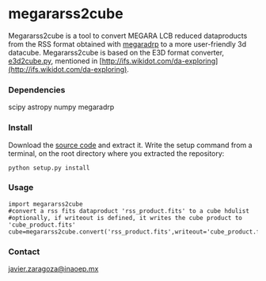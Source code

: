 # megararss2cube

Megararss2cube is a tool to convert MEGARA LCB reduced dataproducts from the RSS format obtained with [megaradrp](https://github.com/guaix-ucm/megaradrp) to a more user-friendly 3d datacube. Megararss2cube is based on the E3D format converter, 
[e3d2cube.py](http://ifs.wdfiles.com/local--files/da-exploring/e3d2cube.py), mentioned in [http://ifs.wikidot.com/da-exploring](http://ifs.wikidot.com/da-exploring).

### Dependencies

scipy
astropy
numpy
megaradrp

### Install


Download the [source code](https://github.com/javierzaragoza/megararss2cube/archive/master.zip) and extract it. 
Write the setup command from a terminal, on the root directory where you extracted the repository:

    python setup.py install


### Usage

    import megararss2cube
    #convert a rss fits dataproduct 'rss_product.fits' to a cube hdulist
    #optionally, if writeout is defined, it writes the cube product to 'cube_product.fits'
    cube=megararss2cube.convert('rss_product.fits',writeout='cube_product.fits')

### Contact

javier.zaragoza@inaoep.mx
